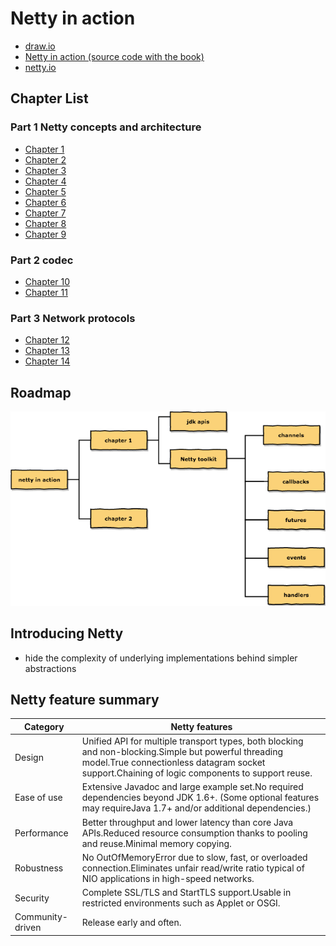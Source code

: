 # Netty in action

- [draw.io](draw.io/netty-in-action.xml)
- [Netty in action (source code with the book)](https://github.com/normanmaurer/netty-in-action)
- [netty.io](http://netty.io/)

## Chapter List

### Part 1  Netty concepts and architecture

- [Chapter 1](netty-in-action-chapter-01.md)
- [Chapter 2](netty-in-action-chapter-02.md)
- [Chapter 3](netty-in-action-chapter-03.md)
- [Chapter 4](netty-in-action-chapter-04.md)
- [Chapter 5](netty-in-action-chapter-05.md)
- [Chapter 6](netty-in-action-chapter-06.md)
- [Chapter 7](netty-in-action-chapter-07.md)
- [Chapter 8](netty-in-action-chapter-08.md)
- [Chapter 9](netty-in-action-chapter-09.md)

### Part 2 codec

- [Chapter 10](netty-in-action-chapter-10.md)
- [Chapter 11](netty-in-action-chapter-11.md)

### Part 3 Network protocols

- [Chapter 12](netty-in-action-chapter-12.md)
- [Chapter 13](netty-in-action-chapter-13.md)
- [Chapter 14](netty-in-action-chapter-14.md)

## Roadmap

![netty in action](images/netty-in-action.png)

## Introducing Netty

- hide the complexity of underlying implementations behind simpler abstractions

## Netty feature summary

Category         | Netty features
-----------------| ----------------
Design           | Unified API for multiple transport types, both blocking and non-blocking.Simple but powerful threading model.True connectionless datagram socket support.Chaining of logic components to support reuse.
Ease of use      | Extensive Javadoc and large example set.No required dependencies beyond JDK 1.6+. (Some optional features may requireJava 1.7+ and/or additional dependencies.)
Performance      | Better  throughput and lower latency than core Java APIs.Reduced resource consumption thanks to pooling and reuse.Minimal memory copying.
Robustness       | No OutOfMemoryError due to slow, fast, or overloaded connection.Eliminates unfair read/write ratio typical of NIO applications in high-speed networks.
Security         | Complete SSL/TLS and StartTLS support.Usable in restricted environments such as Applet or OSGI.
Community-driven | Release early and often.